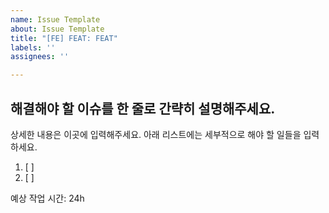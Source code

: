 ```yaml
---
name: Issue Template
about: Issue Template
title: "[FE] FEAT: FEAT"
labels: ''
assignees: ''

---
```


## 해결해야 할 이슈를 한 줄로 간략히 설명해주세요.

상세한 내용은 이곳에 입력해주세요.
아래 리스트에는 세부적으로 해야 할 일들을 입력하세요.

1. [ ] 
2. [ ] 

예상 작업 시간: 24h
